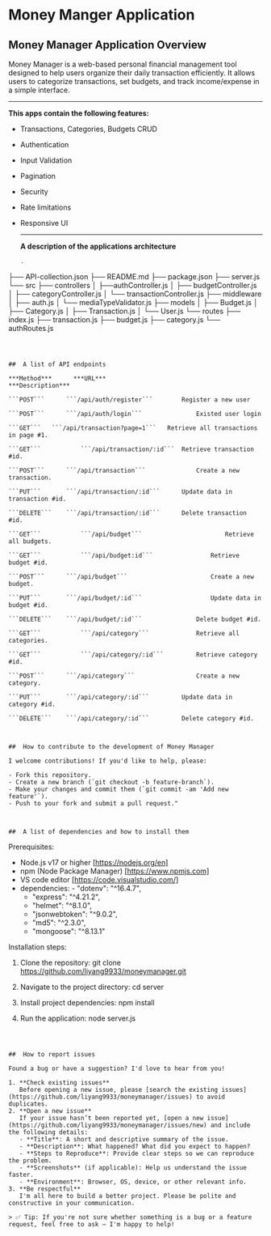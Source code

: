#  Money Manger Application



##  Money Manager Application Overview

Money Manager is a web-based personal financial management tool designed to help users organize their daily transaction efficiently. It allows users to categorize transactions, set budgets, and track income/expense in a simple interface.

<hr/>

**This apps contain the following features:**

- Transactions, Categories, Budgets CRUD

- Authentication

- Input Validation

- Pagination

- Security 

- Rate limitations

- Responsive UI

  <hr/>

  **A description of the applications architecture**

  ```bash
  .
├── API-collection.json
├── README.md
├── package.json
├── server.js
└── src
    ├── controllers
    │   ├──authController.js
    │   ├── budgetController.js
    │   ├── categoryController.js
    │   └── transactionController.js
    ├── middleware
    │   ├── auth.js
    │   └── mediaTypeValidator.js
    ├── models
    │   ├── Budget.js
    │   ├── Category.js
    │   ├── Transaction.js
    │   └── User.js
    └── routes
        ├── index.js
        ├── transaction.js
        ├── budget.js
        ├── category.js
        └── authRoutes.js
  ```

  

##  A list of API endpoints

***Method***      ***URL***                      				***Description***

```POST```		```/api/auth/register``` 		Register a new user

```POST```		```/api/auth/login```				Existed user login

```GET```	```/api/transaction?page=1```	Retrieve all transactions in page #1.

```GET```			```/api/transaction/:id```	Retrieve transaction #id.

```POST```		```/api/transaction```				Create a new transaction.

```PUT```		```/api/transaction/:id```		Update data in transaction #id.

```DELETE```	```/api/transaction/:id```		Delete transaction #id.

```GET```			```/api/budget```						Retrieve all budgets.

```GET```			```/api/budget:id```				Retrieve budget #id.

```POST```		```/api/budget```						Create a new budget.

```PUT```		```/api/budget/:id```					Update data in budget #id.

```DELETE```	```/api/budget/:id```				Delete budget #id.

```GET```			```/api/category```				Retrieve all categories.

```GET```			```/api/category/:id```			Retrieve category #id.

```POST```		```/api/category```					Create a new category.

```PUT```		```/api/category/:id```			Update data in category #id.

```DELETE```	```/api/category/:id```			Delete category #id.



##  How to contribute to the development of Money Manager

I welcome contributions! If you'd like to help, please:

- Fork this repository.
- Create a new branch (`git checkout -b feature-branch`).
- Make your changes and commit them (`git commit -am 'Add new feature'`).
- Push to your fork and submit a pull request."



##  A list of dependencies and how to install them

```
Prerequisites:
- Node.js v17 or higher [https://nodejs.org/en]
- npm (Node Package Manager) [https://www.npmjs.com]
- VS code editor [https://code.visualstudio.com/]
- dependencies:
		- "dotenv": "^16.4.7",
    - "express": "^4.21.2",
    - "helmet": "^8.1.0",
    - "jsonwebtoken": "^9.0.2",
    - "md5": "^2.3.0",
    - "mongoose": "^8.13.1"

Installation steps:
1. Clone the repository:
   git clone https://github.com/liyang9933/moneymanager.git

2. Navigate to the project directory:
   cd server

3. Install project dependencies:
   npm install

4. Run the application:
   node server.js
```



##  How to report issues

Found a bug or have a suggestion? I'd love to hear from you!

1. **Check existing issues**
   Before opening a new issue, please [search the existing issues](https://github.com/liyang9933/moneymanager/issues) to avoid duplicates.
2. **Open a new issue**
   If your issue hasn’t been reported yet, [open a new issue](https://github.com/liyang9933/moneymanager/issues/new) and include the following details:
   - **Title**: A short and descriptive summary of the issue.
   - **Description**: What happened? What did you expect to happen?
   - **Steps to Reproduce**: Provide clear steps so we can reproduce the problem.
   - **Screenshots** (if applicable): Help us understand the issue faster.
   - **Environment**: Browser, OS, device, or other relevant info.
3. **Be respectful**
   I'm all here to build a better project. Please be polite and constructive in your communication.

> ✅ Tip: If you're not sure whether something is a bug or a feature request, feel free to ask — I'm happy to help!